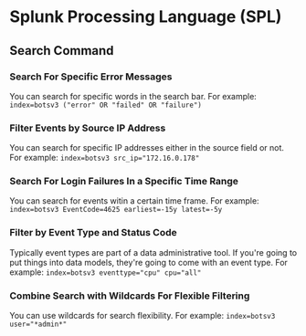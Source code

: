 # Splunk Processing Language (SPL)

## Search Command

### Search For Specific Error Messages

You can search for specific words in the search bar.
For example:
```index=botsv3 ("error" OR "failed" OR "failure")```

### Filter Events by Source IP Address

You can search for specific IP addresses either in the source field or not.
For example:
```index=botsv3 src_ip="172.16.0.178"```

### Search For Login Failures In a Specific Time Range

You can search for events witin a certain time frame.
For example:
```index=botsv3 EventCode=4625 earliest=-15y latest=-5y```

### Filter by Event Type and Status Code

Typically event types are part of a data administrative tool. If you're going to put things into data models, they're going to come with an event type.
For example:
```index=botsv3 eventtype="cpu" cpu="all"```

### Combine Search with Wildcards For Flexible Filtering

You can use wildcards for search flexibility.
For example:
```index=botsv3 user="*admin*"```
